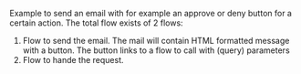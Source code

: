 Example to send an email with for example an approve or deny button for a certain action.
The total flow exists of 2 flows:
1. Flow to send the email. The mail will contain HTML formatted message with a button. The button links to a flow to call with (query) parameters
2. Flow to hande the request. 